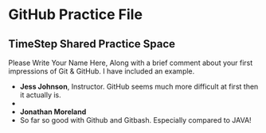 # GitHub Practice File

## TimeStep Shared Practice Space
Please Write Your Name Here, Along with a brief comment about your first impressions of Git & GitHub. I have included an example.
- **Jess Johnson**, Instructor. GitHub seems much more difficult at first then it actually is.
- 
- **Jonathan Moreland**
- So far so good with Github and Gitbash. Especially compared to JAVA!

